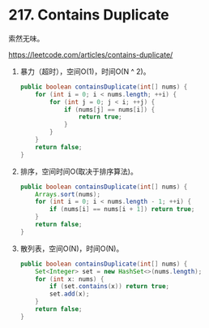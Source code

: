 #  217. Contains Duplicate

索然无味。

 https://leetcode.com/articles/contains-duplicate/ 

1. 暴力（超时），空间O(1)，时间O(N ^ 2)。

   ```java
   public boolean containsDuplicate(int[] nums) {
       for (int i = 0; i < nums.length; ++i) {
           for (int j = 0; j < i; ++j) {
               if (nums[j] == nums[i]) {
                   return true;  
               }
           }
       }
       return false;
   }
   ```

   

2. 排序，空间时间O(取决于排序算法)。

   ```java
   public boolean containsDuplicate(int[] nums) {
       Arrays.sort(nums);
       for (int i = 0; i < nums.length - 1; ++i) {
           if (nums[i] == nums[i + 1]) return true;
       }
       return false;
   }
   ```

   

3. 散列表，空间O(N)，时间O(N)。

   ```java
   public boolean containsDuplicate(int[] nums) {
       Set<Integer> set = new HashSet<>(nums.length);
       for (int x: nums) {
           if (set.contains(x)) return true;
           set.add(x);
       }
       return false;
   }
   ```

   